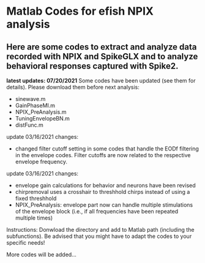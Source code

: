# Matlab Codes for efish NPIX analysis

Here are some codes to extract and analyze data recorded with NPIX and SpikeGLX and to analyze behavioral responses captured with Spike2.
---------------------------------------------------------

**latest updates: 07/20/2021**
Some codes have been updated (see them for details). Please download them before next analysis:
 - sinewave.m
 - GainPhaseMI.m
 - NPIX_PreAnalysis.m
 - TuningEnvelopeBN.m
 - distFunc.m


update 03/16/2021 changes:
 - changed filter cutoff setting in some codes that handle the EODf filtering in the envelope codes. Filter cutoffs are now related to the respective envelope frequency.


update 03/16/2021 changes: 
 - envelope gain calculations for behavior and neurons have been revised
 - chirpremoval uses a crosshair to threshhold chirps instead of using a fixed threshhold
 - NPIX_PreAnalysis: envelope part now can handle multiple stimulations of the envelope block (i.e., if                        all frequencies have been repeated multiple times)

Instructions:
Donwload the directory and add to Matlab path (including the subfunctions). Be advised that you might have to adapt the codes to your specific needs!

More codes will be added... 
